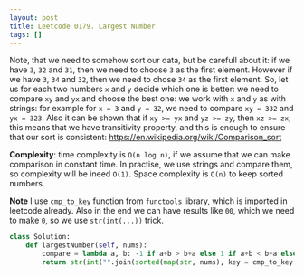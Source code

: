 ```yaml
---
layout: post
title: Leetcode 0179. Largest Number
tags: []
---
```


Note, that we need to somehow sort our data, but be carefull about it: if we have `3`, `32` and `31`, then we need to choose `3` as the first element. However if we have `3`, `34` and `32`, then we need to chose `34` as the first element. So, let us for each two numbers `x` and `y` decide which one is better: we need to compare `xy` and `yx` and choose the best one: we work with `x` and `y` as with strings: for example for `x = 3` and `y = 32`, we need to compare `xy = 332` and `yx = 323`. Also it can be shown that if `xy >= yx` and `yz >= zy`, then `xz >= zx`, this means that we have transitivity property, and this is enough to ensure that our sort is consistent: https://en.wikipedia.org/wiki/Comparison_sort 

**Complexity**: time complexity is `O(n log n)`, if we assume that we can make comparison in constant time. In practise, we use strings and compare them, so complexity will be ineed `O(1)`. Space complexity is `O(n)` to keep sorted numbers.

**Note** I use `cmp_to_key` function from `functools` library, which is imported in leetcode already. Also in the end we can have results like `00`, which we need to make `0`, so we use `str(int(...))` trick.

```python
class Solution:
    def largestNumber(self, nums):
        compare = lambda a, b: -1 if a+b > b+a else 1 if a+b < b+a else 0
        return str(int("".join(sorted(map(str, nums), key = cmp_to_key(compare)))))
```
